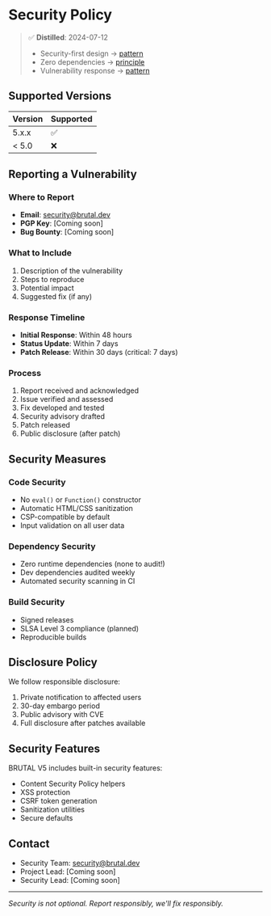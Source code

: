 # Security Policy

> ✅ **Distilled**: 2024-07-12
> - Security-first design → [pattern](./foundation/patterns/security/security-first-design.md)
> - Zero dependencies → [principle](./foundation/principles/zero-dependencies.md)
> - Vulnerability response → [pattern](./foundation/patterns/security/vulnerability-response.md)

## Supported Versions

| Version | Supported          |
| ------- | ------------------ |
| 5.x.x   | :white_check_mark: |
| < 5.0   | :x:                |

## Reporting a Vulnerability

### Where to Report
- **Email**: security@brutal.dev
- **PGP Key**: [Coming soon]
- **Bug Bounty**: [Coming soon]

### What to Include
1. Description of the vulnerability
2. Steps to reproduce
3. Potential impact
4. Suggested fix (if any)

### Response Timeline
- **Initial Response**: Within 48 hours
- **Status Update**: Within 7 days
- **Patch Release**: Within 30 days (critical: 7 days)

### Process
1. Report received and acknowledged
2. Issue verified and assessed
3. Fix developed and tested
4. Security advisory drafted
5. Patch released
6. Public disclosure (after patch)

## Security Measures

### Code Security
- No `eval()` or `Function()` constructor
- Automatic HTML/CSS sanitization
- CSP-compatible by default
- Input validation on all user data

### Dependency Security
- Zero runtime dependencies (none to audit!)
- Dev dependencies audited weekly
- Automated security scanning in CI

### Build Security
- Signed releases
- SLSA Level 3 compliance (planned)
- Reproducible builds

## Disclosure Policy

We follow responsible disclosure:
1. Private notification to affected users
2. 30-day embargo period
3. Public advisory with CVE
4. Full disclosure after patches available

## Security Features

BRUTAL V5 includes built-in security features:
- Content Security Policy helpers
- XSS protection
- CSRF token generation
- Sanitization utilities
- Secure defaults

## Contact

- Security Team: security@brutal.dev
- Project Lead: [Coming soon]
- Security Lead: [Coming soon]

---

*Security is not optional. Report responsibly, we'll fix responsibly.*